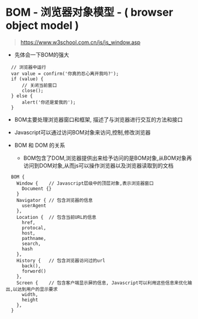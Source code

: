 # BOM - 浏览器对象模型 - ( browser object model )

> https://www.w3school.com.cn/js/js_window.asp

- 先体会一下BOM的强大

```
  // 浏览器中运行
  var value = confirm('你真的忍心离开我吗?');
  if (value) {
      // 关闭当前窗口
      close();
  } else {
      alert('你还是爱我的');
  }
```

- BOM主要处理浏览器窗口和框架, 描述了与浏览器进行交互的方法和接口

- Javascript可以通过访问BOM对象来访问,控制,修改浏览器

- BOM 和 DOM 的关系

  - BOM包含了DOM,浏览器提供出来给予访问的是BOM对象,从BOM对象再访问到DOM对象,从而js可以操作浏览器以及浏览器读取到的文档

```
  BOM {
    Window {    // Javascript层级中的顶层对象,表示浏览器窗口
      Document {}
    }
    Navigator { // 包含浏览器的信息
      userAgent
    },
    Location {  // 包含当前URL的信息
      href,
      protocal,
      host,
      pathname,
      search,
      hash
    },
    History {   // 包含浏览器访问过的url
      back(),
      forword()
    },
    Screen {    // 包含客户端显示屏的信息, Javascript可以利用这些信息来优化输出,以达到用户的显示要求
      width,
      height
    },
  }
```
